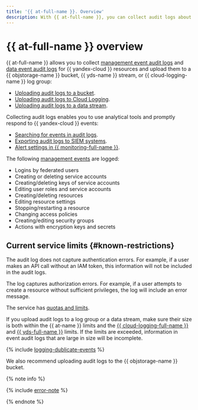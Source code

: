 ```yaml
---
title: '{{ at-full-name }}. Overview'
description: With {{ at-full-name }}, you can collect audit logs about {{ yandex-cloud }} resource events and export those logs for further analysis or export.
---
```


# {{ at-full-name }} overview

{{ at-full-name }} allows you to collect [management event audit logs](./events.md) and [data event audit logs](./events-data-plane.md) for {{ yandex-cloud }} resources and upload them to a {{ objstorage-name }} bucket, {{ yds-name }} stream, or {{ cloud-logging-name }} log group:

* [Uploading audit logs to a bucket](../operations/index.md#bucket).
* [Uploading audit logs to Cloud Logging](../operations/index.md#logging).
* [Uploading audit logs to a data stream](../operations/index.md#data-streams).

Collecting audit logs enables you to use analytical tools and promptly respond to {{ yandex-cloud }} events:

* [Searching for events in audit logs](../tutorials/search-events-audit-logs/index.md).
* [Exporting audit logs to SIEM systems](./export-siem.md).
* [Alert settings in {{ monitoring-full-name }}](../tutorials/alerts-monitoring.md).

The following [management events](./events.md) are logged:

* Logins by federated users
* Creating or deleting service accounts
* Creating/deleting keys of service accounts
* Editing user roles and service accounts
* Creating/deleting resources
* Editing resource settings
* Stopping/restarting a resource
* Changing access policies
* Creating/editing security groups
* Actions with encryption keys and secrets

## Current service limits {#known-restrictions}

The audit log does not capture authentication errors. For example, if a user makes an API call without an IAM token, this information will not be included in the audit logs.

The log captures authorization errors. For example, if a user attempts to create a resource without sufficient privileges, the log will include an error message.

The service has [quotas and limits](limits.md).

If you upload audit logs to a log group or a data stream, make sure their size is both within the {{ at-name }} limits and the [{{ cloud-logging-full-name }}](../../logging/concepts/limits.md) and [{{ yds-full-name }}](../../data-streams/concepts/limits.md) limits. If the limits are exceeded, information in event audit logs that are large in size will be incomplete.

{% include [logging-dublicate-events](../../_includes/audit-trails/logging-dublicate-events.md) %}

We also recommend uploading audit logs to the {{ objstorage-name }} bucket.

{% note info %}

{% include [error-note](../../_includes/audit-trails/error-note.md) %}

{% endnote %}
